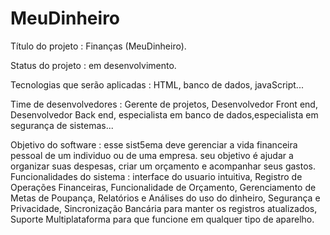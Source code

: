 # MeuDinheiro
Título do projeto : Finanças (MeuDinheiro).

Status do projeto : em desenvolvimento.

Tecnologias que serão aplicadas : HTML, banco de dados, javaScript...

Time de desenvolvedores : Gerente de projetos, Desenvolvedor Front end, Desenvolvedor Back end, especialista em banco de dados,especialista em segurança de sistemas...

Objetivo do software : esse sist5ema deve gerenciar a vida financeira pessoal de um individuo ou de uma empresa. seu objetivo é ajudar a organizar suas despesas, criar um orçamento e acompanhar seus gastos.
Funcionalidades do sistema : interface do usuario intuitiva, Registro de Operações Financeiras, Funcionalidade de Orçamento, Gerenciamento de Metas de Poupança, Relatórios e Análises do uso do dinheiro, Segurança e Privacidade, Sincronização Bancária para manter os registros atualizados, Suporte Multiplataforma para que funcione em qualquer tipo de aparelho.
